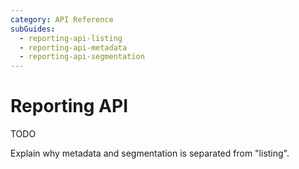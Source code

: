 ```yaml
---
category: API Reference
subGuides:
  - reporting-api-listing
  - reporting-api-metadata
  - reporting-api-segmentation
---
```

# Reporting API

TODO

Explain why metadata and segmentation is separated from "listing".
